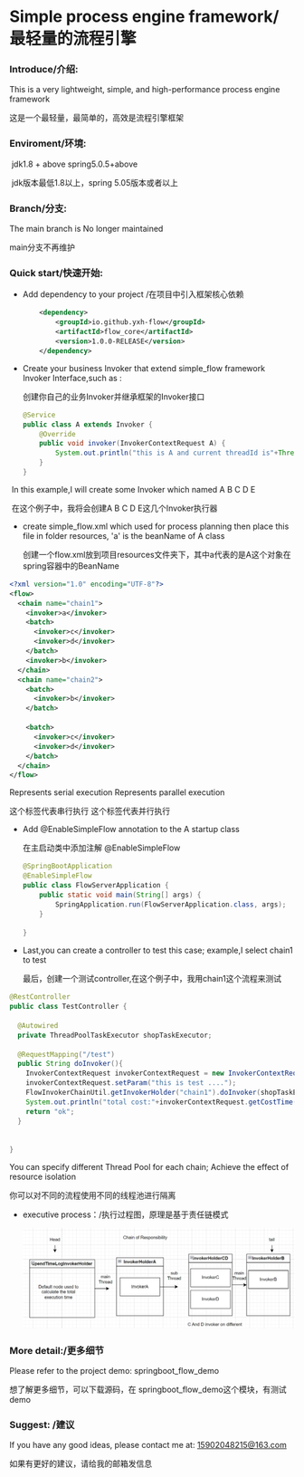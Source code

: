 # Simple process engine framework/最轻量的流程引擎

### Introduce/介绍:

This is a very lightweight, simple, and high-performance process engine framework

这是一个最轻量，最简单的，高效是流程引擎框架

### Enviroment/环境:

​    jdk1.8 + above     spring5.0.5+above

​    jdk版本最低1.8以上，spring 5.05版本或者以上

### Branch/分支:

The main branch is No longer maintained

main分支不再维护

### Quick start/快速开始:

- Add dependency to your project /在项目中引入框架核心依赖

  ```xml
      <dependency>
          <groupId>io.github.yxh-flow</groupId>
          <artifactId>flow_core</artifactId>
          <version>1.0.0-RELEASE</version>
      </dependency>
  ```

- Create your business Invoker that extend simple_flow framework Invoker Interface,such as :

  创建你自己的业务Invoker并继承框架的Invoker接口
  
  ```java
  @Service
  public class A extends Invoker {
      @Override
      public void invoker(InvokerContextRequest A) {
          System.out.println("this is A and current threadId is"+Thread.currentThread().getId());
      }
  }
  ```

​       In this example,I will create some Invoker which named A B C D E

​       在这个例子中，我将会创建A B C D E这几个Invoker执行器

- create simple_flow.xml which used for process planning  then place this file in folder resources, 'a' is the beanName of A class

  创建一个flow.xml放到项目resources文件夹下，其中a代表的是A这个对象在spring容器中的BeanName

```xml
<?xml version="1.0" encoding="UTF-8"?>
<flow>
  <chain name="chain1">
    <invoker>a</invoker>
    <batch>
      <invoker>c</invoker>
      <invoker>d</invoker>
    </batch>
    <invoker>b</invoker>
  </chain>
  <chain name="chain2">
    <batch>
      <invoker>b</invoker>
    </batch>

    <batch>
      <invoker>c</invoker>
      <invoker>d</invoker>
    </batch>
  </chain>
</flow>
```

<invoker> Represents serial execution     <chain> Represents parallel execution

<invoker>这个标签代表串行执行                 <chain> 这个标签代表并行执行

- Add @EnableSimpleFlow annotation to the A startup class

  在主启动类中添加注解 @EnableSimpleFlow

  ```java
  @SpringBootApplication
  @EnableSimpleFlow
  public class FlowServerApplication {
      public static void main(String[] args) {
          SpringApplication.run(FlowServerApplication.class, args);
      }
      
  }
  ```

- Last,you can create a controller to test this case; example,I select chain1 to test

  最后，创建一个测试controller,在这个例子中，我用chain1这个流程来测试

```java
@RestController
public class TestController {

  @Autowired
  private ThreadPoolTaskExecutor shopTaskExecutor;

  @RequestMapping("/test")
  public String doInvoker(){
    InvokerContextRequest invokerContextRequest = new InvokerContextRequest();
    invokerContextRequest.setParam("this is test ....");
    FlowInvokerChainUtil.getInvokerHolder("chain1").doInvoker(shopTaskExecutor,invokerContextRequest);
    System.out.println("total cost:"+invokerContextRequest.getCostTime());
    return "ok";
  }


}
```

You can specify different Thread Pool for each chain; Achieve the effect of resource isolation

你可以对不同的流程使用不同的线程池进行隔离

- executive process：/执行过程图，原理是基于责任链模式

  ![chain](.\chain.png)

### More detail:/更多细节

Please refer to the project demo:  springboot_flow_demo

想了解更多细节，可以下载源码，在 springboot_flow_demo这个模块，有测试demo

### Suggest: /建议

If you have any good ideas, please contact me at: 15902048215@163.com

如果有更好的建议，请给我的邮箱发信息

​     